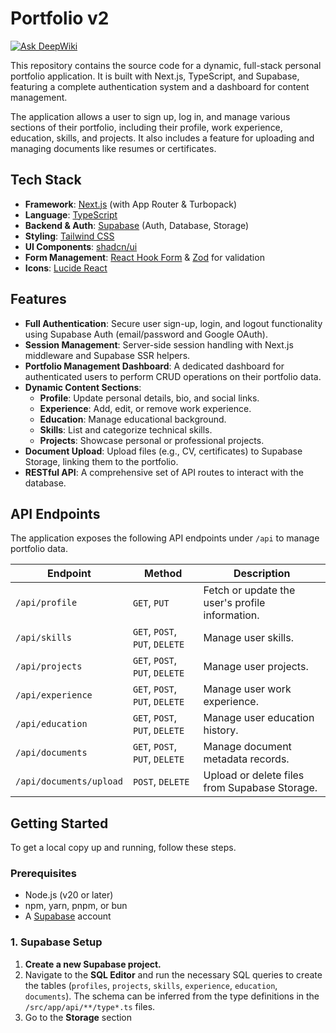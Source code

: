 # Portfolio v2
[![Ask DeepWiki](https://devin.ai/assets/askdeepwiki.png)](https://deepwiki.com/SaefulRochmat/portofolio-saeful-v2)

This repository contains the source code for a dynamic, full-stack personal portfolio application. It is built with Next.js, TypeScript, and Supabase, featuring a complete authentication system and a dashboard for content management.

The application allows a user to sign up, log in, and manage various sections of their portfolio, including their profile, work experience, education, skills, and projects. It also includes a feature for uploading and managing documents like resumes or certificates.

## Tech Stack

- **Framework**: [Next.js](https://nextjs.org/) (with App Router & Turbopack)
- **Language**: [TypeScript](https://www.typescriptlang.org/)
- **Backend & Auth**: [Supabase](https://supabase.com/) (Auth, Database, Storage)
- **Styling**: [Tailwind CSS](https://tailwindcss.com/)
- **UI Components**: [shadcn/ui](https://ui.shadcn.com/)
- **Form Management**: [React Hook Form](https://react-hook-form.com/) & [Zod](https://zod.dev/) for validation
- **Icons**: [Lucide React](https://lucide.dev/guide/packages/lucide-react)

## Features

- **Full Authentication**: Secure user sign-up, login, and logout functionality using Supabase Auth (email/password and Google OAuth).
- **Session Management**: Server-side session handling with Next.js middleware and Supabase SSR helpers.
- **Portfolio Management Dashboard**: A dedicated dashboard for authenticated users to perform CRUD operations on their portfolio data.
- **Dynamic Content Sections**:
    - **Profile**: Update personal details, bio, and social links.
    - **Experience**: Add, edit, or remove work experience.
    - **Education**: Manage educational background.
    - **Skills**: List and categorize technical skills.
    - **Projects**: Showcase personal or professional projects.
- **Document Upload**: Upload files (e.g., CV, certificates) to Supabase Storage, linking them to the portfolio.
- **RESTful API**: A comprehensive set of API routes to interact with the database.

## API Endpoints

The application exposes the following API endpoints under `/api` to manage portfolio data.

| Endpoint                  | Method   | Description                                           |
| ------------------------- | -------- | ----------------------------------------------------- |
| `/api/profile`            | `GET`, `PUT` | Fetch or update the user's profile information.       |
| `/api/skills`             | `GET`, `POST`, `PUT`, `DELETE` | Manage user skills.                   |
| `/api/projects`           | `GET`, `POST`, `PUT`, `DELETE` | Manage user projects.                 |
| `/api/experience`         | `GET`, `POST`, `PUT`, `DELETE` | Manage user work experience.          |
| `/api/education`          | `GET`, `POST`, `PUT`, `DELETE` | Manage user education history.        |
| `/api/documents`          | `GET`, `POST`, `PUT`, `DELETE` | Manage document metadata records.     |
| `/api/documents/upload`   | `POST`, `DELETE`               | Upload or delete files from Supabase Storage.         |

## Getting Started

To get a local copy up and running, follow these steps.

### Prerequisites

- Node.js (v20 or later)
- npm, yarn, pnpm, or bun
- A [Supabase](https://supabase.com/) account

### 1. Supabase Setup

1.  **Create a new Supabase project.**
2.  Navigate to the **SQL Editor** and run the necessary SQL queries to create the tables (`profiles`, `projects`, `skills`, `experience`, `education`, `documents`). The schema can be inferred from the type definitions in the `/src/app/api/**/type*.ts` files.
3.  Go to the **Storage** section
